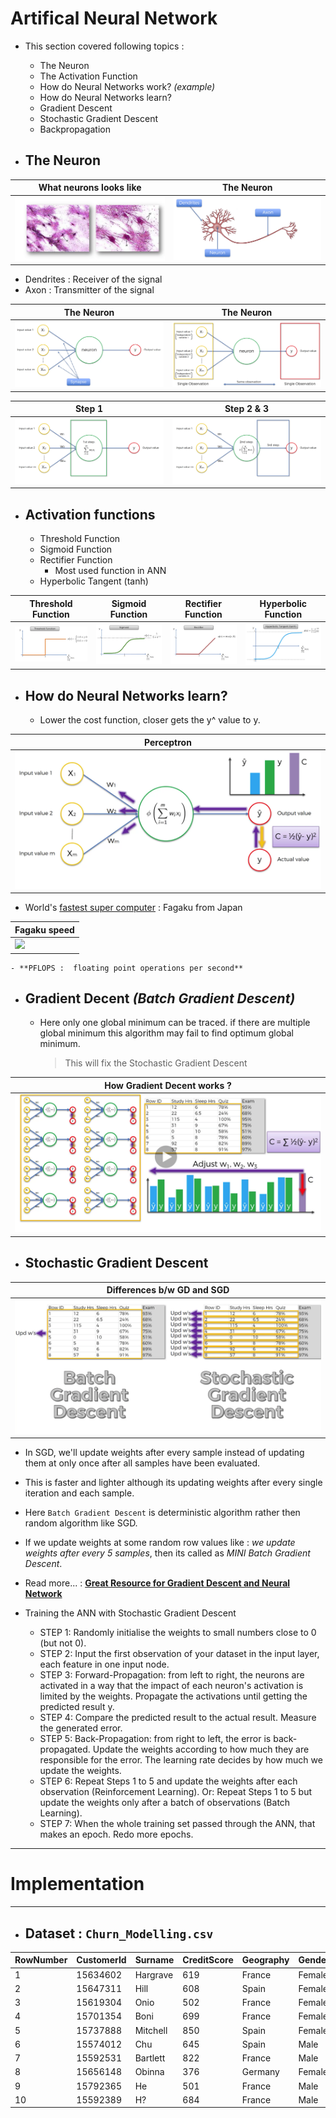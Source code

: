 # Artifical Neural Network

- This section covered following topics :
	- The Neuron
	- The Activation Function
	- How do Neural Networks work? *(example)*
	- How do Neural Networks learn?
	- Gradient Descent
	- Stochastic Gradient Descent
	- Backpropagation
	
- ## The Neuron

|What neurons looks like |The Neuron|
|---|---|
|![](./assets/neuron.png)|![](./assets/neuron_1.png)|

- Dendrites : Receiver of the signal
- Axon : Transmitter of the signal

| The Neuron | The Neuron |
|---|---|
|![](./assets/neuron_2.png)|![](./assets/neuron_3.png)|

| Step 1 | Step 2 & 3 |
|---|---|
|![](./assets/neuron_4.png)|![](./assets/neuron_5.png)|

- ## Activation functions 
	- Threshold Function
	- Sigmoid Function
	- Rectifier Function
		- Most used function in ANN
	- Hyperbolic Tangent (tanh)
	
| Threshold Function | Sigmoid Function | Rectifier Function | Hyperbolic Function |
|---|---|---|---|
|![](./assets/threshold.png)|![](./assets/sigmoid.png)|![](./assets/rectifier.png)|![](./assets/hyperbolic.png)|

- ## How do Neural Networks learn?
	- Lower the cost function, closer gets the y^ value to y.

| Perceptron |
|---|
|![](./assets/perceptron.png)|

- World's [fastest super computer](https://www.networkworld.com/article/3622923/fugaku-still-reigns-as-the-world-s-fastest-supercomputer.html) : Fagaku from Japan 

|Fagaku speed|
|---|
|![](https://img-c.udemycdn.com/redactor/raw/q_and_a/2021-05-11_18-37-35-5251dbf139e62a07e6daac934a164ed3.png)|

	- **PFLOPS :  floating point operations per second**
	
- ## Gradient Decent  *(Batch Gradient Descent)*
	- Here only one global minimum can be traced. if there are multiple global minimum this algorithm may fail to find optimum global minimum.
		> This will fix the Stochastic Gradient Descent

| How Gradient Decent works ? |
|---|
|![](./assets/gd.png)|

- ## Stochastic Gradient Descent

| Differences b/w GD and SGD |
|---|
|![](./assets/sgd.png)|

- In SGD, we'll update weights after every sample instead of updating them at only once after all samples have been evaluated.
- This is faster and lighter although its updating weights after every single iteration and each sample.
- Here `Batch Gradient Descent` is deterministic algorithm rather then random algorithm like SGD.
- If we update weights at some random row values like : *we update weights after every 5 samples*, then its called as *MINI Batch Gradient Descent*.

- Read more... : **[Great Resource for Gradient Descent and Neural Network](https://iamtrask.github.io/2015/07/27/python-network-part2/)** 

- Training the ANN with Stochastic Gradient Descent
	- STEP 1: Randomly initialise the weights to small numbers close to 0 (but not 0). 
	- STEP 2: Input the first observation of your dataset in the input layer, each feature in one input node. 
	- STEP 3: Forward-Propagation: from left to right, the neurons are activated in a way that the impact of each neuron's activation is limited by the weights. Propagate the activations until getting the predicted result y. 
	- STEP 4: Compare the predicted result to the actual result. Measure the generated error. 
	- STEP 5: Back-Propagation: from right to left, the error is back-propagated. Update the weights according to how much they are responsible for the error. The learning rate decides by how much we update the weights. 
	- STEP 6: Repeat Steps 1 to 5 and update the weights after each observation (Reinforcement Learning). Or: Repeat Steps 1 to 5 but update the weights only after a batch of observations (Batch Learning). 
	- STEP 7: When the whole training set passed through the ANN, that makes an epoch. Redo more epochs. 

	
---

# **Implementation**



---

- ## Dataset : `Churn_Modelling.csv`

|RowNumber|CustomerId|Surname |CreditScore|Geography|Gender|Age|Tenure|Balance  |NumOfProducts|HasCrCard|IsActiveMember|EstimatedSalary|Exited|
|---------|----------|--------|-----------|---------|------|---|------|---------|-------------|---------|--------------|---------------|------|
|1        |15634602  |Hargrave|619        |France   |Female|42 |2     |0        |1            |1        |1             |101348.88      |1     |
|2        |15647311  |Hill    |608        |Spain    |Female|41 |1     |83807.86 |1            |0        |1             |112542.58      |0     |
|3        |15619304  |Onio    |502        |France   |Female|42 |8     |159660.8 |3            |1        |0             |113931.57      |1     |
|4        |15701354  |Boni    |699        |France   |Female|39 |1     |0        |2            |0        |0             |93826.63       |0     |
|5        |15737888  |Mitchell|850        |Spain    |Female|43 |2     |125510.82|1            |1        |1             |79084.1        |0     |
|6        |15574012  |Chu     |645        |Spain    |Male  |44 |8     |113755.78|2            |1        |0             |149756.71      |1     |
|7        |15592531  |Bartlett|822        |France   |Male  |50 |7     |0        |2            |1        |1             |10062.8        |0     |
|8        |15656148  |Obinna  |376        |Germany  |Female|29 |4     |115046.74|4            |1        |0             |119346.88      |1     |
|9        |15792365  |He      |501        |France   |Male  |44 |4     |142051.07|2            |0        |1             |74940.5        |0     |
|10       |15592389  |H?      |684        |France   |Male  |27 |2     |134603.88|1            |1        |1             |71725.73       |0     |
